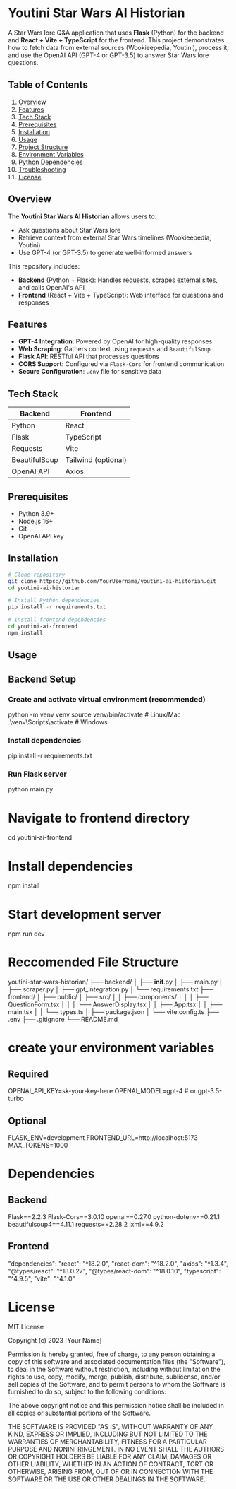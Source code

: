 # Youtini Star Wars AI Historian

A Star Wars lore Q&A application that uses **Flask** (Python) for the backend and **React + Vite + TypeScript** for the frontend. This project demonstrates how to fetch data from external sources (Wookieepedia, Youtini), process it, and use the OpenAI API (GPT-4 or GPT-3.5) to answer Star Wars lore questions.

## Table of Contents
1. [Overview](#overview)
2. [Features](#features)
3. [Tech Stack](#tech-stack)
4. [Prerequisites](#prerequisites)
5. [Installation](#installation)
6. [Usage](#usage)
7. [Project Structure](#project-structure)
8. [Environment Variables](#environment-variables)
9. [Python Dependencies](#python-dependencies)
10. [Troubleshooting](#troubleshooting)
11. [License](#license)

## Overview
The **Youtini Star Wars AI Historian** allows users to:
- Ask questions about Star Wars lore
- Retrieve context from external Star Wars timelines (Wookieepedia, Youtini)
- Use GPT-4 (or GPT-3.5) to generate well-informed answers

This repository includes:
- **Backend** (Python + Flask): Handles requests, scrapes external sites, and calls OpenAI's API
- **Frontend** (React + Vite + TypeScript): Web interface for questions and responses

## Features
- **GPT-4 Integration**: Powered by OpenAI for high-quality responses
- **Web Scraping**: Gathers context using `requests` and `BeautifulSoup`
- **Flask API**: RESTful API that processes questions
- **CORS Support**: Configured via `Flask-Cors` for frontend communication
- **Secure Configuration**: `.env` file for sensitive data

## Tech Stack
| Backend | Frontend |
|---------|----------|
| Python  | React    |
| Flask   | TypeScript|
| Requests| Vite     |
| BeautifulSoup | Tailwind (optional) |
| OpenAI API | Axios |

## Prerequisites
- Python 3.9+
- Node.js 16+
- Git
- OpenAI API key

## Installation
```bash
# Clone repository
git clone https://github.com/YourUsername/youtini-ai-historian.git
cd youtini-ai-historian

# Install Python dependencies
pip install -r requirements.txt

# Install frontend dependencies
cd youtini-ai-frontend
npm install
 ```
## Usage

## Backend Setup

### Create and activate virtual environment (recommended)
python -m venv venv
source venv/bin/activate  # Linux/Mac
.\venv\Scripts\activate   # Windows

### Install dependencies
pip install -r requirements.txt

### Run Flask server
python main.py

# Navigate to frontend directory
cd youtini-ai-frontend

# Install dependencies
npm install

# Start development server
npm run dev

# Reccomended File Structure
youtini-star-wars-historian/
├── backend/
│   ├── __init__.py
│   ├── main.py
│   ├── scraper.py
│   ├── gpt_integration.py
│   └── requirements.txt
├── frontend/
│   ├── public/
│   ├── src/
│   │   ├── components/
│   │   │   ├── QuestionForm.tsx
│   │   │   └── AnswerDisplay.tsx
│   │   ├── App.tsx
│   │   ├── main.tsx
│   │   └── types.ts
│   ├── package.json
│   └── vite.config.ts
├── .env
├── .gitignore
└── README.md


# create your environment variables 

## Required
OPENAI_API_KEY=sk-your-key-here
OPENAI_MODEL=gpt-4  # or gpt-3.5-turbo

## Optional
FLASK_ENV=development
FRONTEND_URL=http://localhost:5173
MAX_TOKENS=1000

# Dependencies

## Backend
Flask==2.2.3
Flask-Cors==3.0.10
openai==0.27.0
python-dotenv==0.21.1
beautifulsoup4==4.11.1
requests==2.28.2
lxml==4.9.2

## Frontend
  "dependencies": 
    "react": "^18.2.0",
    "react-dom": "^18.2.0",
    "axios": "^1.3.4",
    "@types/react": "^18.0.27",
    "@types/react-dom": "^18.0.10",
    "typescript": "^4.9.5",
    "vite": "^4.1.0"

# License

MIT License

Copyright (c) 2023 [Your Name]

Permission is hereby granted, free of charge, to any person obtaining a copy
of this software and associated documentation files (the "Software"), to deal
in the Software without restriction, including without limitation the rights
to use, copy, modify, merge, publish, distribute, sublicense, and/or sell
copies of the Software, and to permit persons to whom the Software is
furnished to do so, subject to the following conditions:

The above copyright notice and this permission notice shall be included in all
copies or substantial portions of the Software.

THE SOFTWARE IS PROVIDED "AS IS", WITHOUT WARRANTY OF ANY KIND, EXPRESS OR
IMPLIED, INCLUDING BUT NOT LIMITED TO THE WARRANTIES OF MERCHANTABILITY,
FITNESS FOR A PARTICULAR PURPOSE AND NONINFRINGEMENT. IN NO EVENT SHALL THE
AUTHORS OR COPYRIGHT HOLDERS BE LIABLE FOR ANY CLAIM, DAMAGES OR OTHER
LIABILITY, WHETHER IN AN ACTION OF CONTRACT, TORT OR OTHERWISE, ARISING FROM,
OUT OF OR IN CONNECTION WITH THE SOFTWARE OR THE USE OR OTHER DEALINGS IN THE
SOFTWARE.
  
